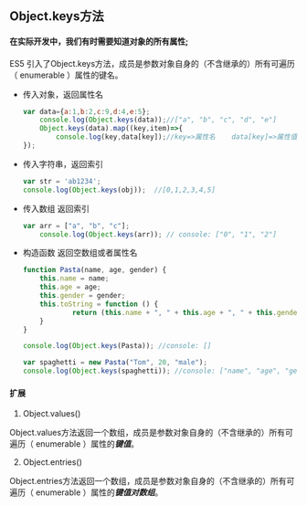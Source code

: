 ## Object.keys方法

#### 在实际开发中，我们有时需要知道对象的所有属性; 

ES5 引入了Object.keys方法，成员是参数对象自身的（不含继承的）所有可遍历（ enumerable ）属性的键名。

- 传入对象，返回属性名

    ```js
    var data={a:1,b:2,c:9,d:4,e:5};
        console.log(Object.keys(data));//["a", "b", "c", "d", "e"]
        Object.keys(data).map((key,item)=>{
            console.log(key,data[key]);//key=>属性名    data[key]=>属性值
    });
    ```

- 传入字符串，返回索引

    ```js
    var str = 'ab1234';
    console.log(Object.keys(obj));  //[0,1,2,3,4,5]
    ```

- 传入数组 返回索引

    ```js
    var arr = ["a", "b", "c"];
        console.log(Object.keys(arr)); // console: ["0", "1", "2"]
    ```

- 构造函数 返回空数组或者属性名

    ```js
    function Pasta(name, age, gender) {
        this.name = name;
        this.age = age;
        this.gender = gender;
        this.toString = function () {
                return (this.name + ", " + this.age + ", " + this.gender);
        }
    }

    console.log(Object.keys(Pasta)); //console: []

    var spaghetti = new Pasta("Tom", 20, "male");
    console.log(Object.keys(spaghetti)); //console: ["name", "age", "gender", "toString"]

    ```

#### 扩展

1. Object.values()

Object.values方法返回一个数组，成员是参数对象自身的（不含继承的）所有可遍历（ enumerable ）属性的***键值***。

2. Object.entries()

Object.entries方法返回一个数组，成员是参数对象自身的（不含继承的）所有可遍历（ enumerable ）属性的***键值对数组***。